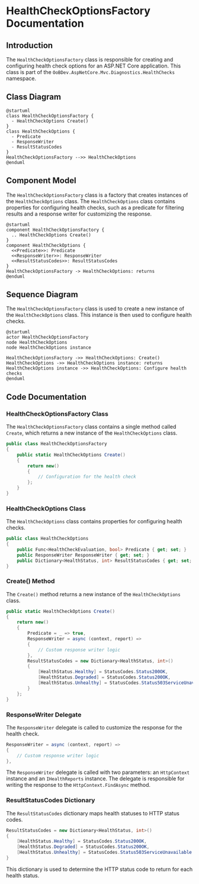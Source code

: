 # HealthCheckOptionsFactory Documentation

## Introduction

The `HealthCheckOptionsFactory` class is responsible for creating and configuring health check options for an ASP.NET Core application. This class is part of the `OoBDev.AspNetCore.Mvc.Diagnostics.HealthChecks` namespace.

## Class Diagram

```plantuml
@startuml
class HealthCheckOptionsFactory {
  - HealthCheckOptions Create()
}
class HealthCheckOptions {
  - Predicate
  - ResponseWriter
  - ResultStatusCodes
}
HealthCheckOptionsFactory -->> HealthCheckOptions
@enduml
```

## Component Model

The `HealthCheckOptionsFactory` class is a factory that creates instances of the `HealthCheckOptions` class. The `HealthCheckOptions` class contains properties for configuring health checks, such as a predicate for filtering results and a response writer for customizing the response.

```plantuml
@startuml
component HealthCheckOptionsFactory {
  .. HealthCheckOptions Create()
}
component HealthCheckOptions {
  <<Predicate>>: Predicate
  <<ResponseWriter>>: ResponseWriter
  <<ResultStatusCodes>>: ResultStatusCodes
}
HealthCheckOptionsFactory -> HealthCheckOptions: returns
@enduml
```

## Sequence Diagram

The `HealthCheckOptionsFactory` class is used to create a new instance of the `HealthCheckOptions` class. This instance is then used to configure health checks.

```plantuml
@startuml
actor HealthCheckOptionsFactory
node HealthCheckOptions
node HealthCheckOptions instance

HealthCheckOptionsFactory ->> HealthCheckOptions: Create()
HealthCheckOptions ->> HealthCheckOptions instance: returns
HealthCheckOptions instance ->> HealthCheckOptions: Configure health checks
@enduml
```

## Code Documentation

### HealthCheckOptionsFactory Class

The `HealthCheckOptionsFactory` class contains a single method called `Create`, which returns a new instance of the `HealthCheckOptions` class.

```csharp
public class HealthCheckOptionsFactory
{
    public static HealthCheckOptions Create()
    {
        return new()
        {
            // Configuration for the health check
        };
    }
}
```

### HealthCheckOptions Class

The `HealthCheckOptions` class contains properties for configuring health checks.

```csharp
public class HealthCheckOptions
{
    public Func<HealthCheckEvaluation, bool> Predicate { get; set; }
    public ResponseWriter ResponseWriter { get; set; }
    public Dictionary<HealthStatus, int> ResultStatusCodes { get; set; }
}
```

### Create() Method

The `Create()` method returns a new instance of the `HealthCheckOptions` class.

```csharp
public static HealthCheckOptions Create()
{
    return new()
    {
        Predicate = _ => true,
        ResponseWriter = async (context, report) =>
        {
            // Custom response writer logic
        },
        ResultStatusCodes = new Dictionary<HealthStatus, int>()
        {
            [HealthStatus.Healthy] = StatusCodes.Status200OK,
            [HealthStatus.Degraded] = StatusCodes.Status200OK,
            [HealthStatus.Unhealthy] = StatusCodes.Status503ServiceUnavailable
        }
    };
}
```

### ResponseWriter Delegate

The `ResponseWriter` delegate is called to customize the response for the health check.

```csharp
ResponseWriter = async (context, report) =>
{
    // Custom response writer logic
},
```

The `ResponseWriter` delegate is called with two parameters: an `HttpContext` instance and an `IHealthReports` instance. The delegate is responsible for writing the response to the `HttpContext.FindAsync` method.

### ResultStatusCodes Dictionary

The `ResultStatusCodes` dictionary maps health statuses to HTTP status codes.

```csharp
ResultStatusCodes = new Dictionary<HealthStatus, int>()
{
    [HealthStatus.Healthy] = StatusCodes.Status200OK,
    [HealthStatus.Degraded] = StatusCodes.Status200OK,
    [HealthStatus.Unhealthy] = StatusCodes.Status503ServiceUnavailable
}
```

This dictionary is used to determine the HTTP status code to return for each health status.